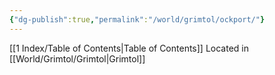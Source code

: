 ```yaml
---
{"dg-publish":true,"permalink":"/world/grimtol/ockport/"}
---
```


[[1 Index/Table of Contents\|Table of Contents]]
Located in [[World/Grimtol/Grimtol\|Grimtol]]